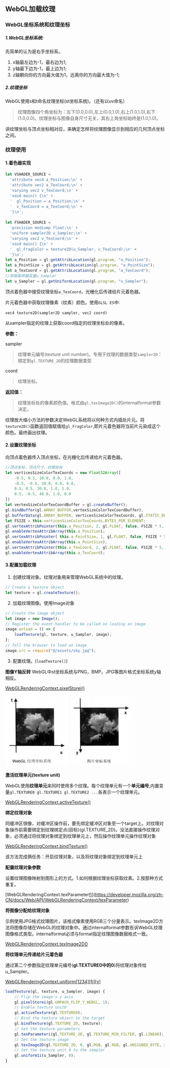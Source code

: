 ## WebGL加载纹理

### WebGL坐标系统和纹理坐标

##### 1.WebGL坐标系统:
先简单的认为是右手坐标系。
1. x轴最左边为-1，最右边为1;
2. y轴最下边为-1，最上边为1;
3. z轴朝向你的方向最大值为1，远离你的方向最大值为-1;

##### 2.纹理坐标
WebGL使用s和t命名纹理坐标(st坐标系统)。（还有以uv命名）
> 纹理图像四个角坐标为：左下(0.0,0.0),左上(0.0,1.0),右上(1.0,1.0),右下(1.0,0.0)。纹理坐标与图像自身尺寸无关，其右上角坐标始终是(1.0,1.0)。

讲纹理坐标与顶点坐标相对应，来确定怎样将纹理图像显示到相应的几何顶点坐标之间。

### 纹理使用

#### 1.着色器实现
```javascript
let VSHADER_SOURCE =
  'attribute vec4 a_Position;\n' +
  'attribute vec2 a_TexCoord;\n' +
  'varying vec2 v_TexCoord;\n' +
  'void main() {\n' +
  '  gl_Position = a_Position;\n' +
  '  v_TexCoord = a_TexCoord;\n' +
  '}\n';

let FSHADER_SOURCE =
  'precision mediump float;\n' +
  'uniform sampler2D u_Sampler;\n' +
  'varying vec2 v_TexCoord;\n' +
  'void main() {\n' +
  '  gl_FragColor = texture2D(u_Sampler, v_TexCoord);\n' +
  '}\n';
let a_Position = gl.getAttribLocation(gl.program, "a_Position");
let a_PointSize = gl.getAttribLocation(gl.program, "a_PointSize");
let a_TexCoord = gl.getAttribLocation(gl.program, "a_TexCoord");
//获取取样器变量u_Sampler
let u_Sampler = gl.getUniformLocation(gl.program, "u_Sampler");
```
顶点着色器中接受纹理坐标```a_TexCoord```，光栅化后传递给片元着色器。

片元着色器中获取纹理像素（纹素）颜色。使用```GLSL ES```中:

```vec4 texture2D(sampler2D sampler, vec2 coord)```

从sampler指定的纹理上获取coord指定的纹理坐标处的像素。

**参数：**

sampler

> 纹理单元编号(texture unit number)。专用于纹理的数据类型```sampler2D```：绑定到```gl.TEXTURE_2D```的纹理数据类型

coord

> 纹理坐标。

**返回值：**

> 纹理坐标处的像素颜色值。格式由```gl.texImage2D()```的internalformat参数决定。

纹理放大缩小方法的参数决定WebGL系统将以何种方式内插处片元。将```texture2D()```函数返回值赋值给```gl_FragColor```,即片元着色器将当前片元染成这个颜色。最终画出纹理。

#### 2.设置纹理坐标

向顶点着色器传入顶点坐标，在光栅化后传递给片元着色器。
```javascript
//顶点坐标、顶点尺寸、纹理坐标
let verticesSizeColorTexCoords = new Float32Array([
    -0.5, 0.5, 10.0, 0.0, 1.0,
    -0.5, -0.5, 20.0, 0.0, 0.0,
    0.5, 0.5, 30.0, 1.0, 1.0,
    0.5, -0.5, 40.0, 1.0, 0.0
])
let vertexSizeColorTexCoordBuffer = gl.createBuffer();
gl.bindBuffer(gl.ARRAY_BUFFER,vertexSizeColorTexCoordBuffer);
gl.bufferData(gl.ARRAY_BUFFER, verticesSizeColorTexCoords, gl.STATIC_DRAW);
let FSIZE = this.verticesSizeColorTexCoords.BYTES_PER_ELEMENT;
gl.vertexAttribPointer(this.a_Position, 2, gl.FLOAT, false, FSIZE * 5, 0);
gl.enableVertexAttribArray(this.a_Position);
gl.vertexAttribPointer( this.a_PointSize, 1, gl.FLOAT, false, FSIZE * 5, FSIZE * 2 );
gl.enableVertexAttribArray(this.a_PointSize);
gl.vertexAttribPointer(this.a_TexCoord, 2, gl.FLOAT, false, FSIZE * 5, FSIZE * 3);
gl.enableVertexAttribArray(this.a_TexCoord);
```

#### 3.配置加载纹理
1. 创建纹理对象。纹理对象用来管理WebGL系统中的纹理。

```javascript
// Create a texture object
let texture = gl.createTexture(); 
```
2. 加载纹理图像。使用Image对象
```javascript
// Create the image object
let image = new Image();
// Register the event handler to be called on loading an image
image.onload = () => {
    loadTexture(gl, texture, u_Sampler, image);
};
// Tell the browser to load an image
image.src = require("@/assets/sky.jpg");
```
3. 配置纹理。(```loadTexture()```)

**图像Y轴反转** WebGL中st坐标系统与PNG，BMP，JPG等图片格式坐标系统y轴相反。

[WebGLRenderingContext.pixelStorei()](https://developer.mozilla.org/zh-CN/docs/Web/API/WebGLRenderingContext/pixelStorei)

![WebGL_TexCoord](./img/WebGL_TexCoord.png)
![Image_Coord](./img/Image_Coord.png)

**激活纹理单元(texture unit)**

WebGL使用**纹理单元**来同时使用多个纹理。每个纹理单元有一个**单元编号**,内置变量```gl.TEXTURE0 gl.TEXTURE1 gl.TEXTURE2 ...```各表示一个纹理单元。

[WebGLRenderingContext.activeTexture()](https://developer.mozilla.org/zh-CN/docs/Web/API/WebGLRenderingContext/activeTexture)

**绑定纹理对象**

同缓冲区很像，对缓冲区操作前，要先绑定缓冲区对象至一个target上。对纹理对象操作前需要绑定到纹理绑定点(目标)(gl.TEXTURE_2D)。没法直接操作纹理对象，必须通过将纹理对象绑定到纹理单元上，然后操作纹理单元操作纹理对象

[WebGLRenderingContext.bindTexture()](https://developer.mozilla.org/zh-CN/docs/Web/API/WebGLRenderingContext/bindTexture)

该方法完成俩任务：开启纹理对象，以及将纹理对象绑定到纹理单元上

**配置纹理对象参数**

设置纹理图像映射到图形上的方式。1.如何根据纹理坐标获取纹素。2.按那种方式重复。

[WebGLRenderingContext.texParameter[fi]()](https://developer.mozilla.org/zh-CN/docs/Web/API/WebGLRenderingContext/texParameter)

**将图像分配给纹理对象**

示例使用JPG格式纹理图片，该格式像素使用RGB三个分量表示。texImage2D方法将图像存储在WebGL的纹理对象中。通过internalformat参数告诉WebGL纹理图像格式类型。internalformat必须与format指定纹理图像数据格式一致。

[WebGLRenderingContext.texImage2D()](https://developer.mozilla.org/zh-CN/docs/Web/API/WebGLRenderingContext/texImage2D)


**将纹理单元传递给片元着色器**

通过第二个参数指定纹理单元编号(**gl.TEXTURE0中的0**)将纹理对象传给u_Sampler。

[WebGLRenderingContext.uniform[1234][fi][v]](https://developer.mozilla.org/zh-CN/docs/Web/API/WebGLRenderingContext/uniform)



```javascript
loadTexture(gl, texture, u_Sampler, image) {
    // Flip the image's y axis
    gl.pixelStorei(gl.UNPACK_FLIP_Y_WEBGL, 1); 
    // Enable texture unit0
    gl.activeTexture(gl.TEXTURE0);
    // Bind the texture object to the target
    gl.bindTexture(gl.TEXTURE_2D, texture);
    // Set the texture parameters
    gl.texParameteri(gl.TEXTURE_2D, gl.TEXTURE_MIN_FILTER, gl.LINEAR);
    // Set the texture image
    gl.texImage2D(gl.TEXTURE_2D, 0, gl.RGB, gl.RGB, gl.UNSIGNED_BYTE, image);
    // Set the texture unit 0 to the sampler
    gl.uniform1i(u_Sampler, 0);
}
```
